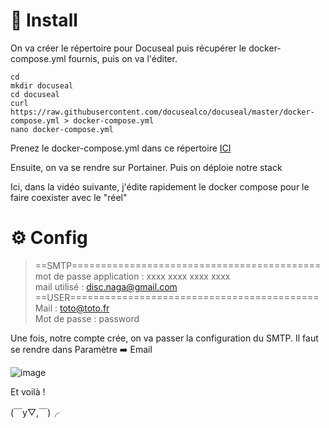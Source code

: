 # 🚀 Install
On va créer le répertoire pour Docuseal puis récupérer le docker-compose.yml fournis, puis on va l'éditer.

```
cd
mkdir docuseal
cd docuseal
curl https://raw.githubusercontent.com/docusealco/docuseal/master/docker-compose.yml > docker-compose.yml
nano docker-compose.yml
```
Prenez le docker-compose.yml dans ce répertoire [ICI](https://github.com/xNagatsu/B02/blob/main/Docuseal/docker-compose.yml)

Ensuite, on va se rendre sur Portainer.
Puis on déploie notre stack

Ici, dans la vidéo suivante, j'édite rapidement le docker compose pour le faire coexister avec le "réel"


# ⚙️ Config
>==SMTP=========================================== <br>
mot de passe application : xxxx xxxx xxxx xxxx <br>
mail utilisé : disc.naga@gmail.com <br>
==USER=========================================== <br>
Mail : toto@toto.fr <br>
Mot de passe : password <br>
>
Une fois, notre compte crée, on va passer la configuration du SMTP.
Il faut se rendre dans Paramètre ➡️ Email

![image](https://github.com/user-attachments/assets/ac0c2daf-4326-4a14-9fe9-1cb9ff370691)


Et voilà ! 

(￣y▽,￣)╭ 
